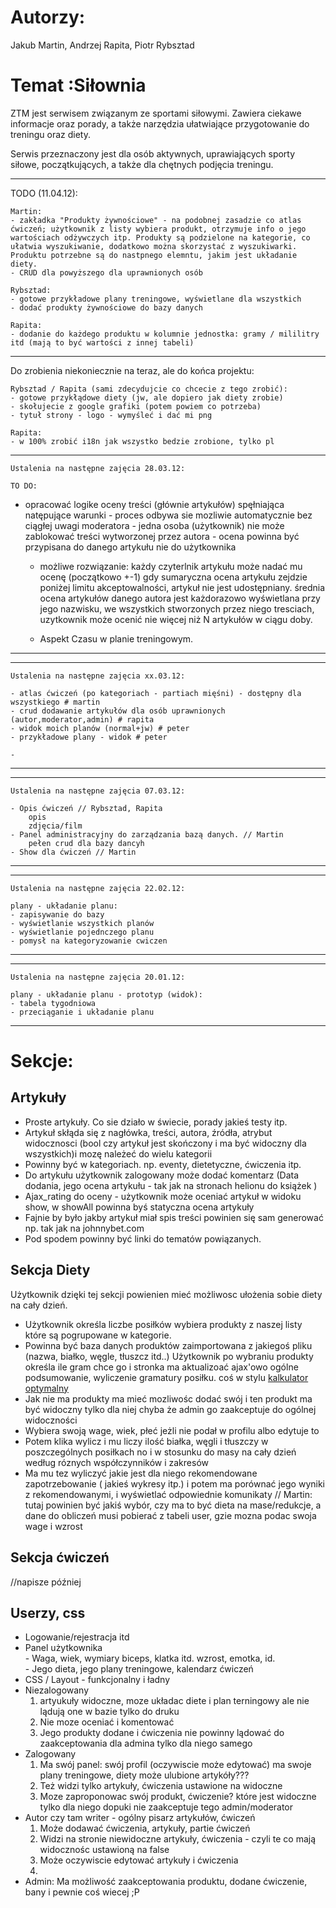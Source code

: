 <h1>Autorzy:</h1>

Jakub Martin,
Andrzej Rapita,
Piotr Rybsztad

<h1>Temat :Siłownia</h1>

ZTM jest serwisem związanym ze sportami siłowymi. Zawiera ciekawe informacje oraz porady, a także narzędzia ułatwiające przygotowanie do treningu oraz diety.

Serwis przeznaczony jest dla osób aktywnych, uprawiających sporty siłowe, początkujących, a także dla chętnych podjęcia treningu.

<hr>
    TODO (11.04.12):
    
    Martin: 
    - zakładka "Produkty żywnościowe" - na podobnej zasadzie co atlas ćwiczeń; użytkownik z listy wybiera produkt, otrzymuje info o jego wartościach odżywczych itp. Produkty są podzielone na kategorie, co ułatwia wyszukiwanie, dodatkowo można skorzystać z wyszukiwarki. Produktu potrzebne są do nastpnego elemntu, jakim jest układanie diety.
    - CRUD dla powyższego dla uprawnionych osób
    
    Rybsztad:
    - gotowe przykładowe plany treningowe, wyświetlane dla wszystkich
    - dodać produkty żywnościowe do bazy danych
    
    Rapita:
    - dodanie do każdego produktu w kolumnie jednostka: gramy / mililitry itd (mają to być wartości z innej tabeli)
       
</hr>

<hr> 
    Do zrobienia niekoniecznie na teraz, ale do końca projektu:
    
    Rybsztad / Rapita (sami zdecydujcie co chcecie z tego zrobić):    
    - gotowe przykłądowe diety (jw, ale dopiero jak diety zrobie)
    - skołujecie z google grafiki (potem powiem co potrzeba)
    - tytuł strony - logo - wymyśleć i dać mi png
    
    Rapita:
    - w 100% zrobić i18n jak wszystko bedzie zrobione, tylko pl
           

</hr>

<hr/>

    Ustalenia na następne zajęcia 28.03.12:
    
    TO DO:
- opracować logike oceny treści (głównie artykułów) spęłniająca natępujące warunki
        - proces odbywa sie mozliwie automatycznie bez ciągłej uwagi moderatora
        - jedna osoba (użytkownik) nie może zablokować treści wytworzonej przez autora
        - ocena powinna być przypisana do danego artykułu nie do użytkownika
    - możliwe rozwiązanie: każdy czyterlnik artykułu może nadać mu ocenę (początkowo +-1) gdy sumaryczna ocena artykułu zejdzie poniżej limitu akceptowalności, artykuł nie jest udostępniany. średnia ocena artykułów danego autora jest każdorazowo wyświetlana przy jego nazwisku, we wszystkich stworzonych przez niego tresciach, uzytkownik może ocenić nie więcej niż N artykułów w ciągu doby.
     
    
    - Aspekt Czasu w planie treningowym.
     
<hr/>




<hr/>

    Ustalenia na następne zajęcia xx.03.12:
    
    - atlas ćwiczeń (po kategoriach - partiach mięśni) - dostępny dla wszystkiego # martin
    - crud dodawanie artykułów dla osób uprawnionych (autor,moderator,admin) # rapita
    - widok moich planów (normal+jw) # peter
    - przykładowe plany - widok # peter
    
    - 
     
<hr/>

<hr/>

    Ustalenia na następne zajęcia 07.03.12:
    
    - Opis ćwiczeń // Rybsztad, Rapita
        opis
        zdjęcia/film
    - Panel administracyjny do zarządzania bazą danych. // Martin
        pełen crud dla bazy dancyh
    - Show dla ćwiczeń // Martin
     
<hr/>


<hr/>

    Ustalenia na następne zajęcia 22.02.12:
    
    plany - układanie planu:
    - zapisywanie do bazy
    - wyświetlanie wszystkich planów
    - wyświetlanie pojednczego planu
    - pomysł na kategoryzowanie cwiczen
    
<hr/>

<hr/>

    Ustalenia na następne zajęcia 20.01.12:
    
    plany - układanie planu - prototyp (widok):
    - tabela tygodniowa
    - przeciąganie i układanie planu
    
<hr/>

<h1>Sekcje:</h1>

<h2>Artykuły </h2>
<ul> 
    <li> Proste artykuły. Co sie działo w świecie, porady jakieś testy itp. </li>
    <li> Artykuł skłąda się z nagłówka, treści, autora, źródła, atrybut widocznosci (bool czy artykuł jest skończony i ma być widoczny dla wszystkich)i mozę należeć do wielu kategorii</li>
    <li> Powinny być w kategoriach.  np. eventy, dietetyczne, ćwiczenia itp. </li>
    <li> Do artykułu użytkownik zalogowany może dodać komentarz (Data dodania, jego ocena artykułu - tak jak na stronach helionu do książek )</li>
    <li> Ajax_rating do oceny - użytkownik może oceniać artykuł w widoku show, w showAll powinna byś statyczna ocena artykuły </li> 
    <li> Fajnie by było jakby artykuł miał spis treści powinien się sam generować np. tak jak na johnnybet.com </li>
    <li> Pod spodem powinny być linki do tematów powiązanych. </li>
</ul>

<h2>Sekcja Diety </h2>
<p>Użytkownik dzięki tej sekcji powienien mieć możliwosc ułożenia sobie diety na cały dzień. </p>


<ul>
    <li> Użytkownik określa liczbe posiłków wybiera produkty z naszej listy które są pogrupowane w kategorie. </li>
    <li> Powinna być baza danych produktów zaimportowana z jakiegoś pliku (nazwa, białko, węgle, tłuszcz itd..)  Użytkownik po wybraniu produkty określa ile gram chce go i stronka ma aktualizoać ajax'owo  ogólne podsumowanie, wyliczenie gramatury posiłku. coś w stylu <a href="http://www.optymal-btw.aktis.i.p.pl/kalkulator.html">kalkulator optymalny</a></li>
    <li> Jak nie ma produkty ma mieć mozliwośc dodać swój i ten produkt ma być widoczny tylko dla niej chyba że admin go zaakceptuje  do ogólnej widoczności </li>
    <li> Wybiera swoją wage, wiek, płeć jeżli nie podał w profilu albo edytuje to </li>
    <li> Potem klika wylicz i mu liczy ilość białka, węgli i tłuszczy w poszczególnych posiłkach no i w stosunku do masy na cały dzień według róznych współczynników i zakresów </li>
    <li> Ma mu tez wyliczyć jakie jest dla niego rekomendowane zapotrzebowanie ( jakieś wykresy itp.) i potem ma porównać jego wyniki z rekomendowanymi, i wyświetlać odpowiednie komunikaty // Martin: tutaj powinien być jakiś wybór, czy ma to być dieta na mase/redukcje, a dane do obliczeń musi pobierać z tabeli user, gzie mozna podac swoja wage i wzrost</li>
</ul>
<h2>  Sekcja ćwiczeń </h2>
    //napisze później 

<h2>  Userzy, css </h2>
<ul> 
    <li> Logowanie/rejestracja itd</li>
    <li> Panel użytkownika <br/>
        - Waga, wiek, wymiary biceps, klatka itd. wzrost,  emotka, id. <br/>
        - Jego dieta, jego plany treningowe, kalendarz ćwiczeń <br/>
    </li>
    <li>  CSS / Layout  - funkcjonalny i ładny </li>
    <li> Niezalogowany 
       <ol>
        <li>artyukuły widoczne, moze układac diete i plan terningowy ale nie lądują one w bazie tylko do druku</li>
        <li> Nie moze oceniać i komentować </li>
        <li> Jego produkty dodane i ćwiczenia nie powinny lądować do zaakceptowania dla admina tylko dla niego samego </li>
       </ol>
    </li>
    <li> Zalogowany
        <ol> 
        <li>Ma swój panel: swój profil (oczywiscie może edytować) ma swoje plany treningowe, diety może ulubione artykóły???</li>
        <li>Też widzi tylko artykuły, ćwiczenia ustawione na widoczne</li>
        <li>Moze zaproponowac swój produkt, ćwiczenie?  które jest widoczne tylko dla niego dopuki nie zaakceptuje tego admin/moderator</li>
        </ol>
    </li>
    <li> Autor czy tam writer - ogólny pisarz artykułów, ćwiczeń 
        <ol>
        <li>Może dodawać ćwiczenia, artykuły, partie ćwiczeń</li> 
        <li>Widzi na stronie niewidoczne artykuły, ćwiczenia - czyli te co mają widocznośc ustawioną na false</li> 
        <li>Może oczywiscie edytować artykuły i ćwiczenia </li> 
        <li></li> 
        </ol>
    </li>
    <li> Admin: Ma możliwość zaakceptowania produktu, dodane ćwiczenie, bany i pewnie coś wiecej ;P </li>
    
</ul>
